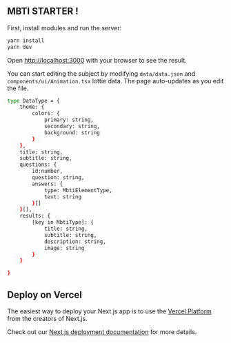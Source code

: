 

## MBTI STARTER !

First, install modules and run the server:

```bash
yarn install
yarn dev
```

Open [http://localhost:3000](http://localhost:3000) with your browser to see the result.

You can start editing the subject by modifying `data/data.json` and `components/ui/Animation.tsx` lottie data.
The page auto-updates as you edit the file.

```bash
type DataType = {
    theme: {
        colors: {
            primary: string,
            secondary: string,
            background: string
        }
    },
    title: string,
    subtitle: string,
    questions: {
        id:number,
        question: string,
        answers: {
            type: MbtiElementType,
            text: string
        }[]
    }[],
    results: {
        [key in MbtiType]: {
            title: string,
            subtitle: string,
            description: string,
            image: string
        }
    }

}
```

## Deploy on Vercel

The easiest way to deploy your Next.js app is to use the [Vercel Platform](https://vercel.com/new?utm_medium=default-template&filter=next.js&utm_source=create-next-app&utm_campaign=create-next-app-readme) from the creators of Next.js.

Check out our [Next.js deployment documentation](https://nextjs.org/docs/deployment) for more details.
